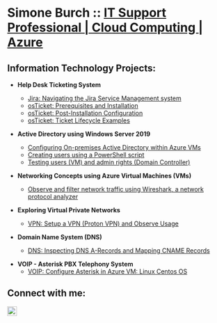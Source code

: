 <h1>Simone Burch :: <a href="https://linkedin.com/in/simone-burch">IT Support Professional | Cloud Computing | Azure</a></h1>

<h2>Information Technology Projects:</h2>
    
- <b>Help Desk Ticketing System</b>
  - [Jira: Navigating the Jira Service Management system](https://github.com/simoneburch/jira-demo)
  - [osTicket: Prerequisites and Installation](https://github.com/simoneburch/osticket-prereqs)
  - [osTicket: Post-Installation Configuration](https://github.com/simoneburch/osticket-post-install-config)
  - [osTicket: Ticket Lifecycle Examples](https://github.com/simoneburch/osticket-lifecycle-examples)

- <b>Active Directory using Windows Server 2019</b>
  - [Configuring On-premises Active Directory within Azure VMs](https://github.com/simoneburch/config-ad)
  - [Creating users using a PowerShell script](https://github.com/simoneburch/create-users-ad)
  - [Testing users (VM) and admin rights (Domain Controller)](https://github.com/simoneburch/test-users-admin-ad)
 
- <b>Networking Concepts using Azure Virtual Machines (VMs)</b>
  - [Observe and filter network traffic using Wireshark, a network protocol analyzer](https://github.com/simoneburch/net-protocols-traffic)

- <b>Exploring Virtual Private Networks</b>
  - [VPN: Setup a VPN (Proton VPN) and Observe Usage](https://github.com/simoneburch/vpn-setup-usage)
    
- <b>Domain Name System (DNS)</b>
  - [DNS: Inspecting DNS A-Records and Mapping CNAME Records](https://github.com/simoneburch/dns-inspect)
    
<!-- <b>Create and Configure Windows Image using MDT </b> -->

- <b>VOIP - Asterisk PBX Telephony System</b>
  - [VOIP: Configure Asterisk in Azure VM: Linux Centos OS](https://github.com/simoneburch/voip-compile-config)
 
<!-- <h2>Powershell Scripts:</h2>

- <b>Importing users into an Organizational Unit in Active Directory</b>
  - [Active Directory: Create an OU](https://github.com/simoneburch/ad-newou)
  - [Active Directory: Create a CSV file of users](https://github.com/simoneburch/ad-newcsv)
  - [Active Directory: Read the CSV contents, import into OU](https://github.com/simoneburch/ad-readcsv-importou)
    
- <b>Inserting records into a table in a SQL Server Database</b>
  - [SQL Server: Create a new Database](https://github.com/simoneburch/sql-newdb)
  - [SQL Server: Create a Table within that Database](https://github.com/simoneburch/sql-newtable)
  - [SQL Server: Read CSV contents, insert records into Table](https://github.com/simoneburch/sql-readcsv-inserttable) --> 
    
<h2>Connect with me:</h2>

[<img align="left" alt="simone-burch | LinkedIn" width="22px" src="https://cdn.jsdelivr.net/npm/simple-icons@v3/icons/linkedin.svg" />][linkedin]

[linkedin]: https://linkedin.com/in/simone-burch

